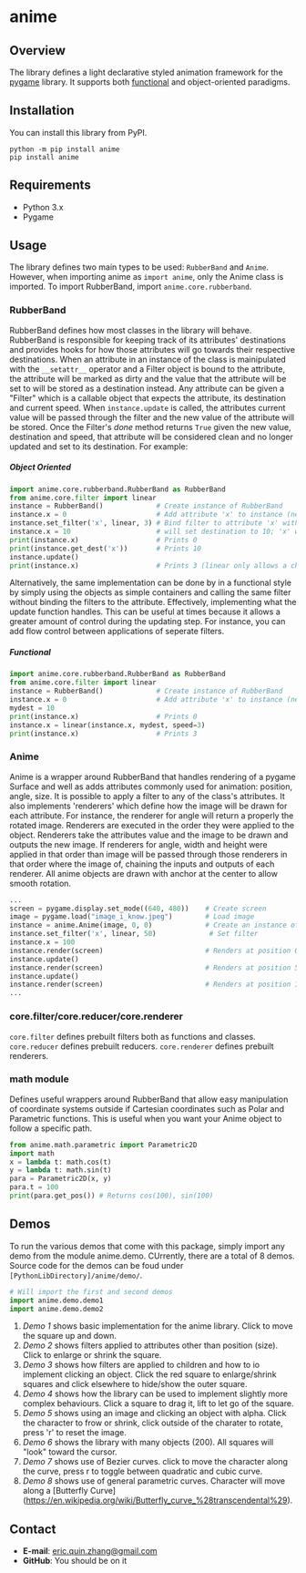 # anime
## Overview
The library defines a light declarative styled animation framework for the [pygame](http://pygame.org/news.html) library. It supports both [functional](#functional) and object-oriented paradigms.

## Installation
You can install this library from PyPI.
```
python -m pip install anime
pip install anime
```

## Requirements
* Python 3.x
* Pygame

## Usage
The library defines two main types to be used: `RubberBand` and `Anime`. However, when importing anime as `import anime`, only the Anime class is imported. To import RubberBand, import `anime.core.rubberband`.

### RubberBand
RubberBand defines how most classes in the library will behave. RubberBand is responsible for keeping track of its attributes' destinations and provides hooks for how those attributes will go towards their respective destinations. When an attribute in an instance of the class is mainipulated with the `__setattr__` operator and a Filter object is bound to the attribute, the attribute will be marked as dirty and the value that the attribute will be set to will be stored as a destination instead. Any attribute can be given a "Filter" which is a callable object that expects the attribute, its destination and current speed. When `instance.update` is called, the attributes current value will be passed through the filter and the new value of the attribute will be stored. Once the Filter's *done* method returns `True` given the new value, destination and speed, that attribute will be considered clean and no longer updated and set to its destination. For example:

##### Object Oriented
``` python
import anime.core.rubberband.RubberBand as RubberBand
from anime.core.filter import linear
instance = RubberBand()             # Create instance of RubberBand
instance.x = 0                      # Add attribute 'x' to instance (new attributes will simply be added)
instance.set_filter('x', linear, 3) # Bind filter to attribute 'x' with linear filter at speed 3
instance.x = 10                     # will set destination to 10; 'x' will remain 0
print(instance.x)                   # Prints 0
print(instance.get_dest('x'))       # Prints 10
instance.update()
print(instance.x)                   # Prints 3 (linear only allows a change of up to 3)
```

Alternatively, the same implementation can be done by in a functional style by simply using the objects as simple containers and calling the same filter without binding the filters to the attribute. Effectively, implementing what the update function handles. This can be useful at times because it allows a greater amount of control during the updating step. For instance, you can add flow control between applications of seperate filters.

##### Functional
``` python
import anime.core.rubberband.RubberBand as RubberBand
from anime.core.filter import linear
instance = RubberBand()             # Create instance of RubberBand
instance.x = 0                      # Add attribute 'x' to instance (new attributes will simply be added)
mydest = 10
print(instance.x)                   # Prints 0
instance.x = linear(instance.x, mydest, speed=3)
print(instance.x)                   # Prints 3
```

### Anime
Anime is a wrapper around RubberBand that handles rendering of a pygame Surface and well as adds attributes commonly used for animation: position, angle, size. It is possible to apply a filter to any of the class's attributes. It also implements 'renderers' which define how the image will be drawn for each attribute. For instance, the renderer for angle will return a properly the rotated image. Renderers are executed in the order they were applied to the object. Renderers take the attributes value and the image to be drawn and outputs the new image. If renderers for angle, width and height were applied in that order than image will be passed through those renderers in that order where the image of, chaining the inputs and outputs of each renderer. All anime objects are drawn with anchor at the center to allow smooth rotation.

``` python
...
screen = pygame.display.set_mode((640, 480))    # Create screen
image = pygame.load("image_i_know.jpeg")        # Load image
instance = anime.Anime(image, 0, 0)             # Create an instance of Anime (image, x, y)
instance.set_filter('x', linear, 50)             # Set filter
instance.x = 100
instance.render(screen)                         # Renders at position 0
instance.update()
instance.render(screen)                         # Renders at position 50
instance.update()
instance.render(screen)                         # Renders at position 100
...
```

### core.filter/core.reducer/core.renderer
`core.filter` defines prebuilt filters both as functions and classes. `core.reducer` defines prebuilt reducers. `core.renderer` defines prebuilt renderers.

### math module
Defines useful wrappers around RubberBand that allow easy manipulation of coordinate systems outside if Cartesian coordinates such as Polar and Parametric functions. This is useful when you want your Anime object to follow a specific path.

``` python
from anime.math.parametric import Parametric2D
import math
x = lambda t: math.cos(t)
y = lambda t: math.sin(t)
para = Parametric2D(x, y)
para.t = 100
print(para.get_pos()) # Returns cos(100), sin(100)
```

## Demos
To run the various demos that come with this package, simply import any demo from the module anime.demo. CUrrently, there are a total of 8 demos. Source code for the demos can be foud under `[PythonLibDirectory]/anime/demo/`.

``` python
# Will import the first and second demos
import anime.demo.demo1
import anime.demo.demo2
```

1. *Demo 1* shows basic implementation for the anime library. Click to move the square up and down.
2. *Demo 2* shows filters applied to attributes other than position (size). Click to enlarge or shrink the square.
3. *Demo 3* shows how filters are applied to children and how to io implement clicking an object. Click the red square to enlarge/shrink squares and click elsewhere to hide/show the outer square.
4. *Demo 4* shows how the library can be used to implement slightly more complex behaviours. Click a square to drag it, lift to let go of the square.
5. *Demo 5* shows using an image and clicking an object with alpha. Click the character to frow or shrink, click outside of the charater to rotate, press 'r' to reset the image.
6. *Demo 6* shows the library with many objects (200). All squares will "look" toward the cursor.
7. *Demo 7* shows use of Bezier curves. click to move the character along the curve, press r to toggle between quadratic and cubic curve.
8. *Demo 8* shows use of general parametric curves. Character will move along a [Butterfly Curve] (https://en.wikipedia.org/wiki/Butterfly_curve_%28transcendental%29).

## Contact
* **E-mail**: eric.quin.zhang@gmail.com
* **GitHub**: You should be on it
